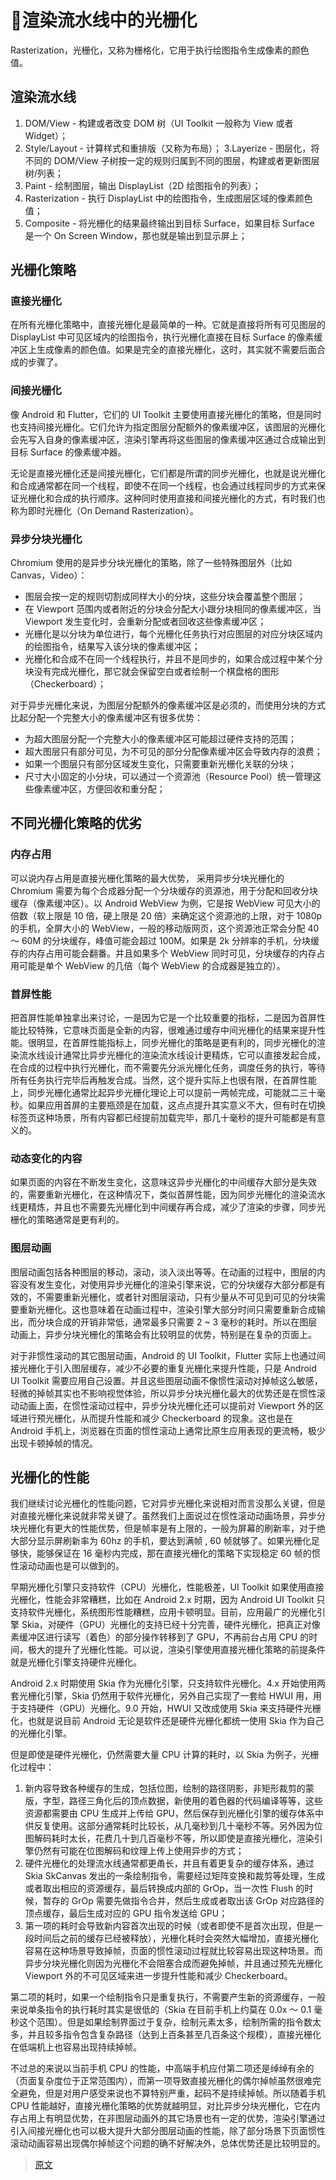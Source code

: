 # :thinking:渲染流水线中的光栅化

Rasterization，光栅化，又称为栅格化，它用于执行绘图指令生成像素的颜色值。

## 渲染流水线

1. DOM/View - 构建或者改变 DOM 树（UI Toolkit 一般称为 View 或者 Widget）；
2. Style/Layout - 计算样式和重排版（又称为布局）；
3.Layerize - 图层化，将不同的 DOM/View 子树按一定的规则归属到不同的图层，构建或者更新图层树/列表；
4. Paint - 绘制图层，输出 DisplayList（2D 绘图指令的列表）；
5. Rasterization - 执行 DisplayList 中的绘图指令，生成图层区域的像素颜色值；
6. Composite - 将光栅化的结果最终输出到目标 Surface，如果目标 Surface 是一个 On Screen Window，那也就是输出到显示屏上；

## 光栅化策略

### 直接光栅化

在所有光栅化策略中，直接光栅化是最简单的一种。它就是直接将所有可见图层的 DisplayList 中可见区域内的绘图指令，执行光栅化直接在目标 Surface 的像素缓冲区上生成像素的颜色值。如果是完全的直接光栅化，这时，其实就不需要后面合成的步骤了。

### 间接光栅化

像 Android 和 Flutter，它们的 UI Toolkit 主要使用直接光栅化的策略，但是同时也支持间接光栅化。它们允许为指定图层分配额外的像素缓冲区，该图层的光栅化会先写入自身的像素缓冲区，渲染引擎再将这些图层的像素缓冲区通过合成输出到目标 Surface 的像素缓冲器。

无论是直接光栅化还是间接光栅化，它们都是所谓的同步光栅化，也就是说光栅化和合成通常都在同一个线程，即使不在同一个线程，也会通过线程同步的方式来保证光栅化和合成的执行顺序。这种同时使用直接和间接光栅化的方式，有时我们也称为即时光栅化（On Demand Rasterization）。

### 异步分块光栅化

Chromium 使用的是异步分块光栅化的策略，除了一些特殊图层外（比如 Canvas，Video）：

* 图层会按一定的规则切割成同样大小的分块，这些分块会覆盖整个图层；
* 在 Viewport 范围内或者附近的分块会分配大小跟分块相同的像素缓冲区，当 Viewport 发生变化时，会重新分配或者回收这些像素缓冲区；
* 光栅化是以分块为单位进行，每个光栅化任务执行对应图层的对应分块区域内的绘图指令，结果写入该分块的像素缓冲区；
* 光栅化和合成不在同一个线程执行，并且不是同步的，如果合成过程中某个分块没有完成光栅化，那它就会保留空白或者绘制一个棋盘格的图形（Checkerboard）；

对于异步光栅化来说，为图层分配额外的像素缓冲区是必须的，而使用分块的方式比起分配一个完整大小的像素缓冲区有很多优势：

* 为超大图层分配一个完整大小的像素缓冲区可能超过硬件支持的范围；
* 超大图层只有部分可见，为不可见的部分分配像素缓冲区会导致内存的浪费；
* 如果一个图层只有部分区域发生变化，只需要重新光栅化关联的分块；
* 尺寸大小固定的小分块，可以通过一个资源池（Resource Pool）统一管理这些像素缓冲区，方便回收和重分配；

## 不同光栅化策略的优劣

### 内存占用

可以说内存占用是直接光栅化策略的最大优势， 采用异步分块光栅化的 Chromium 需要为每个合成器分配一个分块缓存的资源池，用于分配和回收分块缓存（像素缓冲区）。以 Android WebView 为例，它是按 WebView 可见大小的倍数（软上限是 10 倍，硬上限是 20 倍）来确定这个资源池的上限，对于 1080p 的手机，全屏大小的 WebView，一般的移动版网页，这个资源池正常会分配 40 ～ 60M 的分块缓存，峰值可能会超过 100M。如果是 2k 分辨率的手机，分块缓存的内存占用可能会翻番。并且如果多个 WebView 同时可见，分块缓存的内存占用可能是单个 WebView 的几倍（每个 WebView 的合成器是独立的）。

### 首屏性能

把首屏性能单独拿出来讨论，一是因为它是一个比较重要的指标，二是因为首屏性能比较特殊，它意味页面是全新的内容，很难通过缓存中间光栅化的结果来提升性能。很明显，在首屏性能指标上，同步光栅化的策略是更有利的，同步光栅化的渲染流水线设计通常比异步光栅化的渲染流水线设计更精炼，它可以直接发起合成，在合成的过程中执行光栅化，而不需要先分派光栅化任务，调度任务的执行，等待所有任务执行完毕后再触发合成。当然，这个提升实际上也很有限，在首屏性能上，同步光栅化通常比起异步光栅化理论上可以提前一两帧完成，可能就二三十毫秒。如果应用首屏的主要瓶颈是在加载，这点点提升其实意义不大，但有时在切换标签页这种场景，所有内容都已经提前加载完毕，那几十毫秒的提升可能都是有意义的。

### 动态变化的内容

如果页面的内容在不断发生变化，这意味这异步光栅化的中间缓存大部分是失效的，需要重新光栅化，在这种情况下，类似首屏性能，因为同步光栅化的渲染流水线更精炼，并且也不需要先光栅化到中间缓存再合成，减少了渲染的步骤，同步光栅化的策略通常是更有利的。

### 图层动画

图层动画包括各种图层的移动，滚动，淡入淡出等等。在动画的过程中，图层的内容没有发生变化，对使用异步光栅化的渲染引擎来说，它的分块缓存大部分都是有效的，不需要重新光栅化，或者针对图层滚动，只有少量从不可见到可见的分块需要重新光栅化。这也意味着在动画过程中，渲染引擎大部分时间只需要重新合成输出，而分块合成的开销非常低，通常最多只需要 2 ~ 3 毫秒的耗时。所以在图层动画上，异步分块光栅化的策略会有比较明显的优势，特别是在复杂的页面上。

对于非惯性滚动的其它图层动画，Android 的 UI Toolkit，Flutter 实际上也通过间接光栅化于引入图层缓存，减少不必要的重复光栅化来提升性能，只是 Android UI Toolkit 需要应用自己设置。并且这些图层动画不像惯性滚动对掉帧这么敏感，轻微的掉帧其实也不影响视觉体验，所以异步分块光栅化最大的优势还是在惯性滚动动画上面，在惯性滚动过程中，异步分块光栅化还可以提前对 Viewport 外的区域进行预光栅化，从而提升性能和减少 Checkerboard 的现象。这也是在 Android 手机上，浏览器在页面的惯性滚动上通常比原生应用表现的更流畅，极少出现卡顿掉帧的情况。

## 光栅化的性能

我们继续讨论光栅化的性能问题，它对异步光栅化来说相对而言没那么关键，但是对直接光栅化来说就非常关键了。虽然我们上面说过在惯性滚动动画场景，异步分块光栅化有更大的性能优势，但是帧率是有上限的，一般为屏幕的刷新率，对于绝大部分显示屏刷新率为 60hz 的手机，要达到满帧 , 60 帧就够了。如果光栅化足够快，能够保证在 16 毫秒内完成，那在直接光栅化的策略下实现稳定 60 帧的惯性滚动动画也是可以做到的。

早期光栅化引擎只支持软件（CPU）光栅化，性能极差，UI Toolkit 如果使用直接光栅化，性能会非常糟糕，比如在 Android 2.x 时期，因为 Android UI Toolkit 只支持软件光栅化，系统图形性能糟糕，应用卡顿明显。目前，应用最广的光栅化引擎 Skia，对硬件（GPU）光栅化的支持已经十分完善，硬件光栅化，把真正对像素缓冲区进行读写（着色）的部分操作转移到了 GPU，不再前台占用 CPU 的时间，极大的提升了光栅化性能。可以说，渲染引擎使用直接光栅化策略的前提条件就是光栅化引擎支持硬件光栅化。

Android 2.x 时期使用 Skia 作为光栅化引擎，只支持软件光栅化。4.x 开始使用两套光栅化引擎，Skia 仍然用于软件光栅化，另外自己实现了一套给 HWUI 用，用于支持硬件（GPU）光栅化。9.0 开始，HWUI 又改成使用 Skia 来支持硬件光栅化，也就是说目前 Android 无论是软件还是硬件光栅化都统一使用 Skia 作为自己的光栅化引擎。

但是即使是硬件光栅化，仍然需要大量 CPU 计算的耗时，以 Skia 为例子，光栅化过程中：

1. 新内容导致各种缓存的生成，包括位图，绘制的路径阴影，非矩形裁剪的蒙版，字型，路径三角化后的顶点数据，新使用的着色器的代码编译等等，这些资源都需要由 CPU 生成并上传给 GPU，然后保存到光栅化引擎的缓存体系中供反复使用。这部分通常耗时比较长，从几毫秒到几十毫秒不等。另外因为位图解码耗时太长，花费几十到几百毫秒不等，所以即使是直接光栅化，渲染引擎仍然有可能在位图解码和纹理上传上使用异步的方式；
2. 硬件光栅化的处理流水线通常都更甬长，并且有着更复杂的缓存体系，通过 Skia SkCanvas 发出的一条绘制指令，需要经过矩阵变换和裁剪等处理，生成或者取出相应的资源缓存，最后转换成内部的 GrOp，当一次性 Flush 的时候，暂存的 GrOp 需要先做指令合并，然后生成或者取出该 GrOp 对应路径的顶点缓存，最后生成对应的 GPU 指令发送给 GPU；
3. 第一项的耗时会导致新内容首次出现的时候（或者即使不是首次出现，但是一段时间后之前的缓存已经被释放），光栅化耗时会突然大幅增加，直接光栅化容易在这种场景导致掉帧，页面的惯性滚动过程就比较容易出现这种场景。而异步分块光栅化则因为光栅化不会阻塞合成而避免掉帧，并且通过预先光栅化 Viewport 外的不可见区域来进一步提升性能和减少 Checkerboard。

第二项的耗时，如果一个绘制指令只是重复执行，不需要产生新的资源缓存，一般来说单条指令的执行耗时其实是很低的（Skia 在目前手机上约莫在 0.0x ～ 0.1 毫秒这个范围）。但是如果绘制界面过于复杂，绘制元素太多，绘制所需的指令数太多，并且较多指令包含复杂路径（达到上百条甚至几百条这个规模），直接光栅化在低端机上也容易出现持续掉帧。

不过总的来说以当前手机 CPU 的性能，中高端手机应付第二项还是绰绰有余的（页面复杂度位于正常范围内），而第一项导致直接光栅化的偶尔掉帧虽然很难完全避免，但是对用户感受来说也不算特别严重，起码不是持续掉帧。所以随着手机 CPU 性能越好，直接光栅化策略的优势就越明显，对比异步分块光栅化，它在内存占用上有明显优势，在非图层动画外的其它场景也有一定的优势，渲染引擎通过引入间接光栅化也可以极大提升大部分图层动画的性能，除了部分场景下页面惯性滚动动画容易出现偶尔掉帧这个问题的确不好解决外，总体优势还是比较明显的。

>[原文](https://developer.aliyun.com/article/718891)
